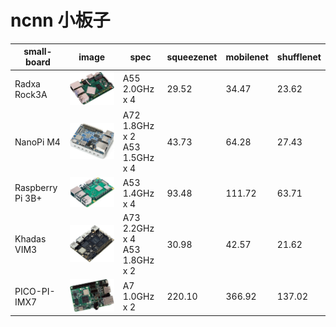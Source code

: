 # ncnn 小板子

|small-board|image|spec|squeezenet|mobilenet|shufflenet|
|---|---|---|---|---|---|
|Radxa Rock3A|![](/images/rock3a.jpg)|A55 2.0GHz x 4|29.52|34.47|23.62|
|NanoPi M4|![](/images/nanopim4.jpg)|A72 1.8GHz x 2<br />A53 1.5GHz x 4|43.73|64.28|27.43|
|Raspberry Pi 3B+|![](/images/rasp3b.jpg)|A53 1.4GHz x 4|93.48|111.72|63.71|
|Khadas VIM3|![](/images/vim3.jpg)|A73 2.2GHz x 4<br />A53 1.8GHz x 2|30.98|42.57|21.62|
|PICO-PI-IMX7|![](/images/pico.jpg)|A7 1.0GHz x 2|220.10|366.92|137.02|
